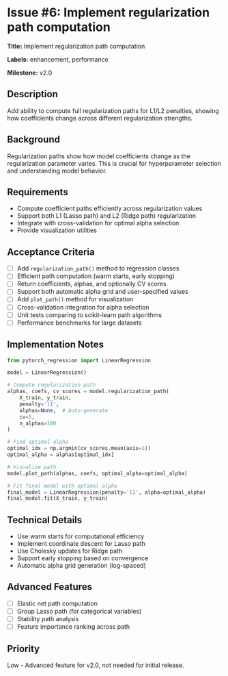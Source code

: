 # Issue #6: Implement regularization path computation

**Title:** Implement regularization path computation

**Labels:** enhancement, performance

**Milestone:** v2.0

## Description

Add ability to compute full regularization paths for L1/L2 penalties, showing how coefficients change across different regularization strengths.

## Background

Regularization paths show how model coefficients change as the regularization parameter varies. This is crucial for hyperparameter selection and understanding model behavior.

## Requirements

- Compute coefficient paths efficiently across regularization values
- Support both L1 (Lasso path) and L2 (Ridge path) regularization
- Integrate with cross-validation for optimal alpha selection
- Provide visualization utilities

## Acceptance Criteria

- [ ] Add `regularization_path()` method to regression classes
- [ ] Efficient path computation (warm starts, early stopping)
- [ ] Return coefficients, alphas, and optionally CV scores
- [ ] Support both automatic alpha grid and user-specified values
- [ ] Add `plot_path()` method for visualization
- [ ] Cross-validation integration for alpha selection
- [ ] Unit tests comparing to scikit-learn path algorithms
- [ ] Performance benchmarks for large datasets

## Implementation Notes

```python
from pytorch_regression import LinearRegression

model = LinearRegression()

# Compute regularization path
alphas, coefs, cv_scores = model.regularization_path(
    X_train, y_train,
    penalty='l1',
    alphas=None,  # Auto-generate
    cv=5,
    n_alphas=100
)

# Find optimal alpha
optimal_idx = np.argmin(cv_scores.mean(axis=1))
optimal_alpha = alphas[optimal_idx]

# Visualize path
model.plot_path(alphas, coefs, optimal_alpha=optimal_alpha)

# Fit final model with optimal alpha
final_model = LinearRegression(penalty='l1', alpha=optimal_alpha)
final_model.fit(X_train, y_train)
```

## Technical Details

- Use warm starts for computational efficiency
- Implement coordinate descent for Lasso path
- Use Cholesky updates for Ridge path
- Support early stopping based on convergence
- Automatic alpha grid generation (log-spaced)

## Advanced Features

- [ ] Elastic net path computation
- [ ] Group Lasso path (for categorical variables)
- [ ] Stability path analysis
- [ ] Feature importance ranking across path

## Priority

Low - Advanced feature for v2.0, not needed for initial release.
